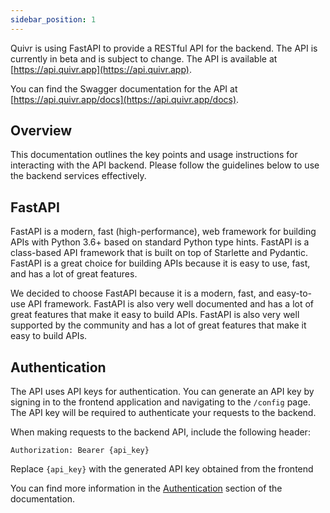 ```yaml
---
sidebar_position: 1
---
```


Quivr is using FastAPI to provide a RESTful API for the backend. The API is currently in beta and is subject to change. The API is available at [https://api.quivr.app](https://api.quivr.app).

You can find the Swagger documentation for the API at [https://api.quivr.app/docs](https://api.quivr.app/docs).

## Overview

This documentation outlines the key points and usage instructions for interacting with the API backend. Please follow the guidelines below to use the backend services effectively.


## FastAPI

FastAPI is a modern, fast (high-performance), web framework for building APIs with Python 3.6+ based on standard Python type hints. FastAPI is a class-based API framework that is built on top of Starlette and Pydantic. FastAPI is a great choice for building APIs because it is easy to use, fast, and has a lot of great features.

We decided to choose FastAPI because it is a modern, fast, and easy-to-use API framework. FastAPI is also very well documented and has a lot of great features that make it easy to build APIs. FastAPI is also very well supported by the community and has a lot of great features that make it easy to build APIs.


## Authentication

The API uses API keys for authentication. You can generate an API key by signing in to the frontend application and navigating to the `/config` page. The API key will be required to authenticate your requests to the backend.

When making requests to the backend API, include the following header:

```http
Authorization: Bearer {api_key}
```

Replace `{api_key}` with the generated API key obtained from the frontend

You can find more information in the [Authentication](/docs/backend/api/getting_started) section of the documentation.


